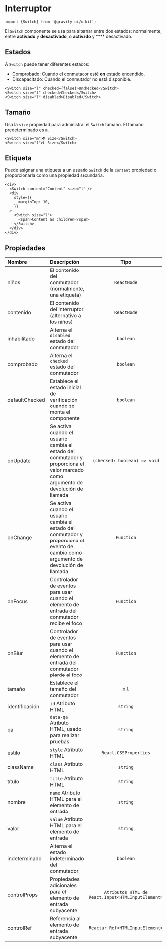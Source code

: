 <!--GITHUB_BLOCK-->

# Interruptor

<!--/GITHUB_BLOCK-->

```tsx
import {Switch} from '@gravity-ui/uikit';
```

El `Switch` componente se usa para alternar entre dos estados: normalmente, entre **activado** y **desactivado**, o **activado** y \*\*\*\* desactivado.

## Estados

A `Switch` puede tener diferentes estados:

- Comprobado: Cuando el conmutador esté **en** estado encendido.
- Discapacitado: Cuando el conmutador no está disponible.

<!--LANDING_BLOCK

<ExampleBlock
    code={`
<Switch size="l" checked={false}>Unchecked</Switch>
<Switch size="l" checked>Checked</Switch>
<Switch size="l" disabled>Disabled</Switch>
`}
>
    <UIKit.Switch size="l" checked={false}>Unchecked</UIKit.Switch>
    <UIKit.Switch size="l" checked>Checked</UIKit.Switch>
    <UIKit.Switch size="l" disabled>Disabled</UIKit.Switch>
</ExampleBlock>

LANDING_BLOCK-->

<!--GITHUB_BLOCK-->

```tsx
<Switch size="l" checked={false}>Unchecked</Switch>
<Switch size="l" checked>Checked</Switch>
<Switch size="l" disabled>Disabled</Switch>
```

<!--/GITHUB_BLOCK-->

## Tamaño

Usa la `size` propiedad para administrar el `Switch` tamaño. El tamaño predeterminado es `m`.

<!--LANDING_BLOCK

<ExampleBlock
    code={`
<Switch size="m">M Size</Switch>
<Switch size="l">L Size</Switch>
`}
>
    <UIKit.Switch size="m">M Size</UIKit.Switch>
    <UIKit.Switch size="l">L Size</UIKit.Switch>
</ExampleBlock>

LANDING_BLOCK-->

<!--GITHUB_BLOCK-->

```tsx
<Switch size="m">M Size</Switch>
<Switch size="l">L Size</Switch>
```

<!--/GITHUB_BLOCK-->

## Etiqueta

Puede asignar una etiqueta a un usuario `Switch` de la `content` propiedad o proporcionarla como una propiedad secundaria.

<!--LANDING_BLOCK

<ExampleBlock
    code={`
<div>
  <Switch content="Content" size="l" />
  <div
    style={{
      marginTop: 10,
    }}
  >
    <Switch size="l">
      <span>Content as children</span>
    </Switch>
  </div>
</div>
`}
>
<div>
  <UIKit.Switch content="Content" size="l" />
  <div
    style={{
      marginTop: 10,
    }}
  >
    <UIKit.Switch size="l">
      <span>Content as children</span>
    </UIKit.Switch>
  </div>
</div>
</ExampleBlock>

LANDING_BLOCK-->

<!--GITHUB_BLOCK-->

```tsx
<div>
  <Switch content="Content" size="l" />
  <div
    style={{
      marginTop: 10,
    }}
  >
    <Switch size="l">
      <span>Content as children</span>
    </Switch>
  </div>
</div>
```

<!--/GITHUB_BLOCK-->

## Propiedades

| Nombre         | Descripción                                                                                                                           |                       Tipo                        | Predeterminado |
| :------------- | :------------------------------------------------------------------------------------------------------------------------------------ | :-----------------------------------------------: | :------------: |
| niños          | El contenido del conmutador (normalmente, una etiqueta)                                                                               |                    `ReactNode`                    |                |
| contenido      | El contenido del interruptor (alternativo a los niños)                                                                                |                    `ReactNode`                    |                |
| inhabilitado   | Alterna el `disabled` estado del conmutador                                                                                           |                     `boolean`                     |    `false`     |
| comprobado     | Alterna el `checked` estado del conmutador                                                                                            |                     `boolean`                     |    `false`     |
| defaultChecked | Establece el estado inicial de verificación cuando se monta el componente                                                             |                     `boolean`                     |    `false`     |
| onUpdate       | Se activa cuando el usuario cambia el estado del conmutador y proporciona el valor marcado como argumento de devolución de llamada    |           `(checked: boolean) => void`            |                |
| onChange       | Se activa cuando el usuario cambia el estado del conmutador y proporciona el evento de cambio como argumento de devolución de llamada |                    `Function`                     |                |
| onFocus        | Controlador de eventos para usar cuando el elemento de entrada del conmutador recibe el foco                                          |                    `Function`                     |                |
| onBlur         | Controlador de eventos para usar cuando el elemento de entrada del conmutador pierde el foco                                          |                    `Function`                     |                |
| tamaño         | Establece el tamaño del conmutador                                                                                                    |                      `m` `l`                      |      `m`       |
| identificación | `id` Atributo HTML                                                                                                                    |                     `string`                      |                |
| qa             | `data-qa` Atributo HTML, usado para realizar pruebas                                                                                  |                     `string`                      |                |
| estilo         | `style` Atributo HTML                                                                                                                 |               `React.CSSProperties`               |                |
| className      | `class` Atributo HTML                                                                                                                 |                     `string`                      |                |
| título         | `title` Atributo HTML                                                                                                                 |                     `string`                      |                |
| nombre         | `name` Atributo HTML para el elemento de entrada                                                                                      |                     `string`                      |                |
| valor          | `value` Atributo HTML para el elemento de entrada                                                                                     |                     `string`                      |                |
| indeterminado  | Alterna el estado indeterminado del conmutador                                                                                        |                     `boolean`                     |    `false`     |
| controlProps   | Propiedades adicionales para el elemento de entrada subyacente                                                                        | `Atributos HTML de React.Input<HTMLInputElement>` |                |
| controlRef     | Referencia al elemento de entrada subyacente                                                                                          |          `Reactar.Ref<HTMLInputElement>`          |                |

